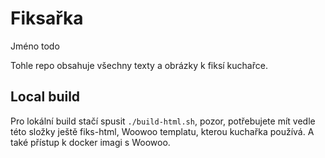 # Fiksařka

Jméno todo

Tohle repo obsahuje všechny texty a obrázky k fiksí kuchařce.

## Local build

Pro lokální build stačí spusit `./build-html.sh`, pozor, potřebujete mít vedle této složky
ještě fiks-html, Woowoo templatu, kterou kuchařka používá. A také přístup k docker imagi s Woowoo.


